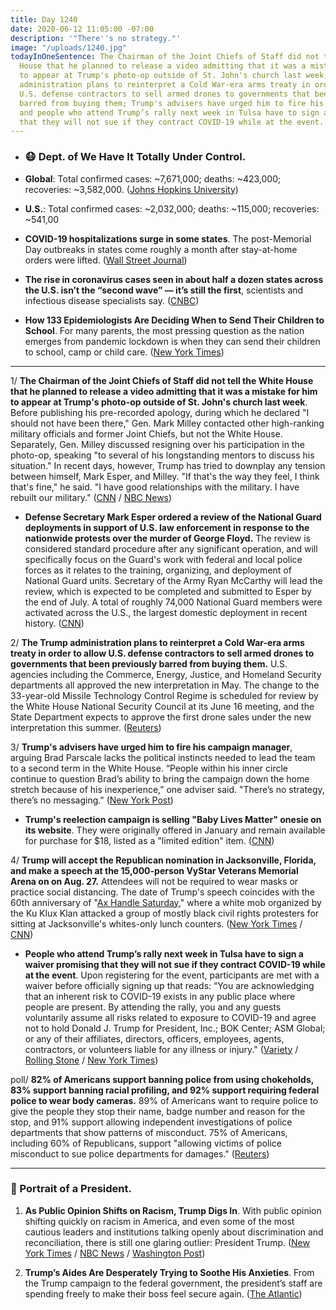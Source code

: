 ```yaml
---
title: Day 1240
date: 2020-06-12 11:05:00 -07:00
description: '"There''s no strategy."'
image: "/uploads/1240.jpg"
todayInOneSentence: The Chairman of the Joint Chiefs of Staff did not tell the White
  House that he planned to release a video admitting that it was a mistake for him
  to appear at Trump's photo-op outside of St. John's church last week; the Trump
  administration plans to reinterpret a Cold War-era arms treaty in order to allow
  U.S. defense contractors to sell armed drones to governments that been previously
  barred from buying them; Trump's advisers have urged him to fire his campaign manager;
  and people who attend Trump’s rally next week in Tulsa have to sign a waiver promising
  that they will not sue if they contract COVID-19 while at the event.
---
```


* ### 😷 Dept. of We Have It Totally Under Control.

* **Global**: Total confirmed cases: \~7,671,000; deaths: \~423,000; recoveries: \~3,582,000. ([Johns Hopkins University](https://coronavirus.jhu.edu/map.html))

* **U.S.**: Total confirmed cases: \~2,032,000; deaths: \~115,000; recoveries: \~541,00

* **COVID-19 hospitalizations surge in some states**. The post-Memorial Day outbreaks in states come roughly a month after stay-at-home orders were lifted. ([Wall Street Journal](https://www.wsj.com/articles/covid-19-hospitalizations-surge-in-some-states-11591912459?mod=hp_lead_pos3))

* **The rise in coronavirus cases seen in about half a dozen states across the U.S. isn’t the “second wave” — it’s still the first**, scientists and infectious disease specialists say. ([CNBC](https://www.cnbc.com/2020/06/12/coronavirus-spread-isnt-the-feared-second-waveits-still-the-first.html))

* **How 133 Epidemiologists Are Deciding When to Send Their Children to School**. For many parents, the most pressing question as the nation emerges from pandemic lockdown is when they can send their children to school, camp or child care. ([New York Times](https://www.nytimes.com/2020/06/12/upshot/epidemiologists-decisions-children-school-coronavirus.html))

---

1/ **The Chairman of the Joint Chiefs of Staff did not tell the White House that he planned to release a video admitting that it was a mistake for him to appear at Trump's photo-op outside of St. John's church last week**. Before publishing his pre-recorded apology, during which he declared "I should not have been there," Gen. Mark Milley contacted other high-ranking military officials and former Joint Chiefs, but not the White House. Separately, Gen. Milley discussed resigning over his participation in the photo-op, speaking "to several of his longstanding mentors to discuss his situation." In recent days, however, Trump has tried to downplay any tension between himself, Mark Esper, and Milley. "If that's the way they feel, I think that's fine," he said. "I have good relationships with the military. I have rebuilt our military." ([CNN](https://www.cnn.com/2020/06/11/politics/white-house-milley-apology/index.html) / [NBC News](https://www.nbcnews.com/news/us-news/joint-chiefs-chairman-milley-discussed-resigning-over-role-trump-s-n1230116))

* **Defense Secretary Mark Esper ordered a review of the National Guard deployments in support of U.S. law enforcement in response to the nationwide protests over the murder of George Floyd.** The review is considered standard procedure after any significant operation, and will specifically focus on the Guard's work with federal and local police forces as it relates to the training, organizing, and deployment of National Guard units. Secretary of the Army Ryan McCarthy will lead the review, which is expected to be completed and submitted to Esper by the end of July. A total of roughly 74,000 National Guard members were activated across the U.S., the largest domestic deployment in recent history. ([CNN](https://www.cnn.com/2020/06/11/politics/mark-esper-national-guard-review/index.html))

2/ **The Trump administration plans to reinterpret a Cold War-era arms treaty in order to allow U.S. defense contractors to sell armed drones to governments that been previously barred from buying them.**  U.S. agencies including the Commerce, Energy, Justice, and Homeland Security departments all approved the new interpretation in May. The change to the 33-year-old Missile Technology Control Regime is scheduled for review by the White House National Security Council at its June 16 meeting, and the State Department expects to approve the first drone sales under the new interpretation this summer. ([Reuters](https://www.reuters.com/article/us-usa-arms-trump-exclusive-idUSKBN23J1HS))

3/ **Trump's advisers have urged him to fire his campaign manager**, arguing Brad Parscale lacks the political instincts needed to lead the team to a second term in the White House. “People within his inner circle continue to question Brad’s ability to bring the campaign down the home stretch because of his inexperience,” one adviser said. "There’s no strategy, there’s no messaging." ([New York Post](https://nypost.com/2020/06/11/trump-confidantes-push-him-to-drop-campaign-manager-brad-parscale/))

* **Trump's reelection campaign is selling "Baby Lives Matter" onesie on its website**. They were originally offered in January and remain available for purchase for $18, listed as a "limited edition" item.  ([CNN](https://edition.cnn.com/2020/06/11/politics/trump-onesie-campaign/))

4/ **Trump will accept the Republican nomination in Jacksonville, Florida, and make a speech at the 15,000-person VyStar Veterans Memorial Arena on on Aug. 27.** Attendees will not be required to wear masks or practice social distancing. The date of Trump's speech coincides with the 60th anniversary of "[Ax Handle Saturday](https://en.wikipedia.org/wiki/Ax_Handle_Saturday)," where a white mob organized by the Ku Klux Klan attacked a group of mostly black civil rights protesters for sitting at Jacksonville's whites-only lunch counters. ([New York Times](https://www.nytimes.com/2020/06/11/us/politics/trump-jacksonville-rnc-speech.html) / [CNN](https://www.cnn.com/2020/06/11/politics/republican-convention-jacksonville/index.html))

* **People who attend Trump’s rally next week in Tulsa have to sign a waiver promising that they will not sue if they contract COVID-19 while at the event**. Upon registering for the event, participants are met with a waiver before officially signing up that reads: “You are acknowledging that an inherent risk to COVID-19 exists in any public place where people are present. By attending the rally, you and any guests voluntarily assume all risks related to exposure to COVID-19 and agree not to hold Donald J. Trump for President, Inc.; BOK Center; ASM Global; or any of their affiliates, directors, officers, employees, agents, contractors, or volunteers liable for any illness or injury." ([Variety](https://variety.com/2020/politics/news/trump-rally-coronavirus-waiver-sue-1234632402/) / [Rolling Stone](https://www.rollingstone.com/politics/politics-news/if-trump-gives-you-covid-19-at-rally-you-cant-sue-him-1013900/) / [New York Times](https://www.nytimes.com/2020/06/11/us/politics/trump-rally-coronavirus.html))

poll/ **82% of Americans support banning police from using chokeholds, 83% support banning racial profiling, and 92% support requiring federal police to wear body cameras.** 89% of Americans want to require police to give the people they stop their name, badge number and reason for the stop, and 91% support allowing independent investigations of police departments that show patterns of misconduct. 75% of Americans, including 60% of Republicans, support "allowing victims of police misconduct to sue police departments for damages." ([Reuters](https://www.reuters.com/article/us-minneapolis-police-poll-exclusive-idUSKBN23I380))

---

### 👑 Portrait of a President.

1. **As Public Opinion Shifts on Racism, Trump Digs In**. With public opinion shifting quickly on racism in America, and even some of the most cautious leaders and institutions talking openly about discrimination and reconciliation, there is still one glaring outlier: President Trump. ([New York Times](https://www.nytimes.com/2020/06/11/us/politics/trump-on-race.html) / [NBC News](https://www.nbcnews.com/politics/meet-the-press/trump-s-views-race-have-been-remarkably-consistent-decades-n1230456) / [Washington Post](https://www.washingtonpost.com/politics/trump-pushes-fights-over-racist-legacy-while-much-of-america-moves-in-a-different-direction/2020/06/11/8d4398a4-abf5-11ea-9063-e69bd6520940_story.html))

2. **Trump’s Aides Are Desperately Trying to Soothe His Anxieties**. From the Trump campaign to the federal government, the president’s staff are spending freely to make their boss feel secure again. ([The Atlantic](https://www.theatlantic.com/ideas/archive/2020/06/soothing-trumps-insecurities-getting-expensive/612985/))